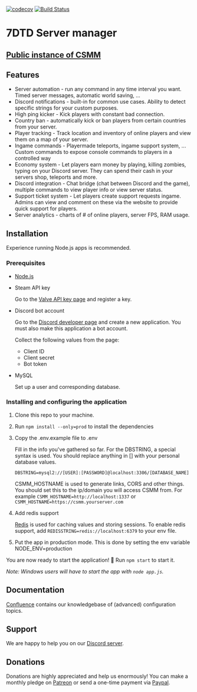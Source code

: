 [![codecov](https://codecov.io/gh/CatalysmsServerManager/7-days-to-die-server-manager/branch/master/graph/badge.svg)](https://codecov.io/gh/CatalysmsServerManager/7-days-to-die-server-manager)
[![Build Status](https://travis-ci.org/CatalysmsServerManager/7-Days-to-Die-API-wrapper.svg?branch=master)](https://travis-ci.org/CatalysmsServerManager/7-Days-to-Die-API-wrapper)

# 7DTD Server manager 

## [Public instance of CSMM](https://csmm.catalysm.net/)

## Features


- Server automation - run any command in any time interval you want. Timed server messages, automatic world saving, ...
- Discord notifications - built-in for common use cases. Ability to detect specific strings for your custom purposes.
- High ping kicker - Kick players with constant bad connection.
- Country ban - automatically kick or ban players from certain countries from your server.
- Player tracking - Track location and inventory of online players and view them on a map of your server.
- Ingame commands - Playermade teleports, ingame support system, ... Custom commands to expose console commands to players in a controlled way
- Economy system - Let players earn money by playing, killing zombies, typing on your Discord server. They can spend their cash in your servers shop, teleports and more.
- Discord integration - Chat bridge (chat between Discord and the game), multiple commands to view player info or view server status.
- Support ticket system - Let players create support requests ingame. Admins can view and comment on these via the website to provide quick support for players.
- Server analytics - charts of # of online players, server FPS, RAM usage.


## Installation

Experience running Node.js apps is recommended. 

### Prerequisites

- [Node.js](https://nodejs.org/en/)
- Steam API key

    Go to the [Valve API key page](https://steamcommunity.com/dev/apikey) and register a key.

- Discord bot account

    Go to the [Discord developer page](https://discordapp.com/developers/applications) and create a new application. You must also make this application a bot account.

    Collect the following values from the page:
    * Client ID
    * Client secret
    * Bot token
  
- MySQL

    Set up a user and corresponding database.

### Installing and configuring the application

1. Clone this repo to your machine.
2. Run `npm install --only=prod` to install the dependencies
3. Copy the .env.example file to .env
   
    Fill in the info you've gathered so far. For the DBSTRING, a special syntax is used. You should replace anything in [] with your personal database values.

    ```
    DBSTRING=mysql2://[USER]:[PASSWORD]@localhost:3306/[DATABASE_NAME]
    ```

    CSMM_HOSTNAME is used to generate links, CORS and other things. You should set this to the ip/domain you will access CSMM from. For example `CSMM_HOSTNAME=http://localhost:1337` or `CSMM_HOSTNAME=https://csmm.yourserver.com` 

4. Add redis support

    [Redis](https://redis.io/) is used for caching values and storing sessions. To enable redis support, add `REDISSTRING=redis://localhost:6379` to your env file.

5. Put the app in production mode. This is done by setting the env variable NODE_ENV=production

You are now ready to start the application! 🎉 Run `npm start` to start it. 

*Note: Windows users will have to start the app with `node app.js`.*

## Documentation

[Confluence](https://confluence.catalysm.net/display/CSM) contains our knowledgebase of (advanced) configuration topics.

## Support

We are happy to help you on our [Discord server](https://discordapp.com/invite/EwyDdNA).

## Donations

Donations are highly appreciated and help us enormously! You can make a monthly pledge on [Patreon](https://www.patreon.com/bePatron?c=1523282) or send a one-time payment via [Paypal](https://www.paypal.me/catalysmdev).